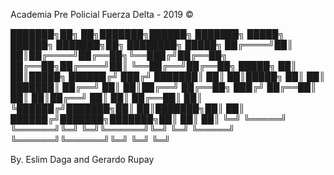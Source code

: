 Academia Pre Policial Fuerza Delta - 2019 © 


███████╗██╗   ██╗███████╗██████╗ ███████╗ █████╗     ██████╗ ███████╗██╗  ████████╗ █████╗ 
██╔════╝██║   ██║██╔════╝██╔══██╗╚══███╔╝██╔══██╗    ██╔══██╗██╔════╝██║  ╚══██╔══╝██╔══██╗
█████╗  ██║   ██║█████╗  ██████╔╝  ███╔╝ ███████║    ██║  ██║█████╗  ██║     ██║   ███████║
██╔══╝  ██║   ██║██╔══╝  ██╔══██╗ ███╔╝  ██╔══██║    ██║  ██║██╔══╝  ██║     ██║   ██╔══██║
██║     ╚██████╔╝███████╗██║  ██║███████╗██║  ██║    ██████╔╝███████╗███████╗██║   ██║  ██║
╚═╝      ╚═════╝ ╚══════╝╚═╝  ╚═╝╚══════╝╚═╝  ╚═╝    ╚═════╝ ╚══════╝╚══════╝╚═╝   ╚═╝  ╚═╝
                                                                                           
By. Eslim Daga and Gerardo Rupay
